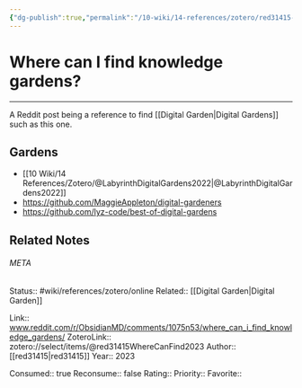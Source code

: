 ```yaml
---
{"dg-publish":true,"permalink":"/10-wiki/14-references/zotero/red31415-where-can-find2023/"}
---
```


# Where can I find knowledge gardens?
---
A Reddit post being a reference to find [[Digital Garden\|Digital Gardens]] such as this one.

## Gardens
- [[10 Wiki/14 References/Zotero/@LabyrinthDigitalGardens2022\|@LabyrinthDigitalGardens2022]]
- https://github.com/MaggieAppleton/digital-gardeners
- https://github.com/lyz-code/best-of-digital-gardens

## Related Notes




###### META
Status:: #wiki/references/zotero/online
Related:: [[Digital Garden\|Digital Garden]]

Link:: www.reddit.com/r/ObsidianMD/comments/1075n53/where_can_i_find_knowledge_gardens/
ZoteroLink:: zotero://select/items/@red31415WhereCanFind2023
Author:: [[red31415\|red31415]]
Year:: 2023

Consumed:: true
Reconsume:: false
Rating:: 
Priority:: 
Favorite:: 